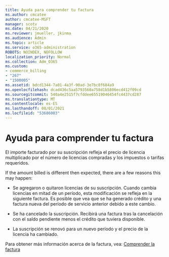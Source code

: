 ```yaml
---
title: Ayuda para comprender tu factura
ms.author: cmcatee
author: cmcatee-MSFT
manager: scotv
ms.date: 04/21/2020
ms.reviewer: jmueller, jkinma
ms.audience: Admin
ms.topic: article
ms.service: o365-administration
ROBOTS: NOINDEX, NOFOLLOW
localization_priority: Normal
ms.collection: Adm_O365
ms.custom:
- commerce_billing
- "267"
- "1500005"
ms.assetid: bdcd1344-7a01-4a3f-90ad-3e7bc0f684a9
ms.openlocfilehash: dcad436c5aa5793560a758d1b5806ecd412f09cd
ms.sourcegitcommit: 540a4e2515f7cfddee65519046454fc4437cd287
ms.translationtype: MT
ms.contentlocale: es-ES
ms.lasthandoff: 08/01/2021
ms.locfileid: "53686003"
---
```

# <a name="help-understanding-your-bill"></a>Ayuda para comprender tu factura

El importe facturado por su suscripción refleja el precio de licencia multiplicado por el número de licencias compradas y los impuestos o tarifas requeridos.
  
If the amount billed is different then expected, there are a few reasons this may happen:
  
- Se agregaron o quitaron licencias de su suscripción. Cuando cambia licencias en mitad de un período, esta modificación se refleja en la siguiente factura. Es posible que vea que se ha generado crédito y una factura nueva del período de servicio anterior debido a este cambio.

- Se ha cancelado la suscripción. Recibirá una factura tras la cancelación con el saldo pendiente menos el crédito que tuviera disponible.

- La suscripción se renovó para un nuevo período y el precio de la licencia ha cambiado.

Para obtener más información acerca de la factura, vea: [Comprender la factura](/microsoft-365/commerce/billing-and-payments/understand-your-invoice2)